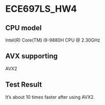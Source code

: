 # ECE697LS_HW4
## CPU model
Intel(R) Core(TM) i9-9880H CPU @ 2.30GHz
## AVX supporting
AVX2
## Test Result
It’s about 10 times faster after using AVX2.

